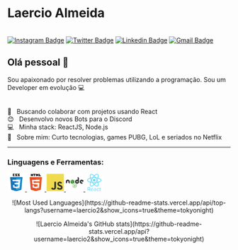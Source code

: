 
# Laercio Almeida
<br/> [![Instagram Badge](https://img.shields.io/badge/-@laerciinho_-black?style=flat-square&logo=Instagram&logoColor=white&link=www.instagram.com/laerciinho_/)](www.instagram.com/laerciinho_) [![Twitter Badge](https://img.shields.io/badge/-@laercioalmeida_-black?style=flat-square&logo=Twitter&logoColor=white&link=www.twitter.com/LarcioAlmeida4)](www.twitter.com/LarcioAlmeida4) [![Linkedin Badge](https://img.shields.io/badge/-LaercioAlmeida-black?style=flat-square&logo=Linkedin&logoColor=white&link=www.linkedin.com/in/laercioalmeida)](www.linkedin.com/in/laercioalmeida) 
[![Gmail Badge](https://img.shields.io/badge/-laercioalmeidamoral@gmail.com-black?style=flat-square&logo=Gmail&logoColor=white&link=mailto:laercioalmeidamoral@gmail.com)](mailto:laercioalmeidamoral@gmail.com)

## Olá pessoal 👋
Sou apaixonado por resolver problemas utilizando a programação.
Sou um Developer em evolução :computer:

 <br/> :purple_heart: &nbsp; Buscando colaborar com projetos usando React
 <br/> :blush: &nbsp; Desenvolvo novos Bots para o Discord
 <br/> :computer: &nbsp; Minha stack: ReactJS, Node.js
 <br/> 💬  &nbsp; Sobre mim: Curto tecnologias, games PUBG, LoL e seriados no Netflix

---

<h3 align="left">Linguagens e Ferramentas:</h3>
<p align="left"> <a href="https://www.w3schools.com/css/" target="_blank"> <img src="https://raw.githubusercontent.com/devicons/devicon/master/icons/css3/css3-original-wordmark.svg" alt="css3" width="40" height="40"/> </a> <a href="https://www.w3.org/html/" target="_blank"> <img src="https://raw.githubusercontent.com/devicons/devicon/master/icons/html5/html5-original-wordmark.svg" alt="html5" width="40" height="40"/> </a> <a href="https://developer.mozilla.org/en-US/docs/Web/JavaScript" target="_blank"> <img src="https://raw.githubusercontent.com/devicons/devicon/master/icons/javascript/javascript-original.svg" alt="javascript" width="40" height="40"/> </a> <a href="https://nodejs.org" target="_blank"> <img src="https://raw.githubusercontent.com/devicons/devicon/master/icons/nodejs/nodejs-original-wordmark.svg" alt="nodejs" width="40" height="40"/> </a> <a href="https://reactjs.org/" target="_blank"> <img src="https://raw.githubusercontent.com/devicons/devicon/master/icons/react/react-original-wordmark.svg" alt="react" width="40" height="40"/> </a> </p>

<p align="center">![Most Used Languages](https://github-readme-stats.vercel.app/api/top-langs?username=laercio2&show_icons=true&theme=tokyonight)</p>
<p align="center">![Laercio Almeida's GitHub stats](https://github-readme-stats.vercel.app/api?username=laercio2&show_icons=true&theme=tokyonight)</p>

